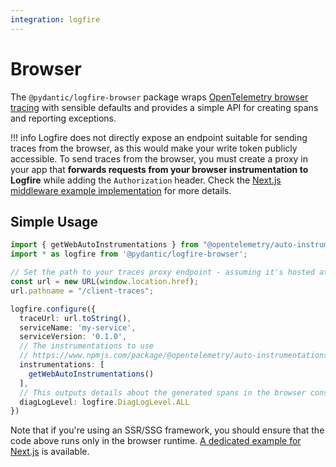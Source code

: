 ```yaml
---
integration: logfire
---
```


# Browser

The `@pydantic/logfire-browser` package wraps [OpenTelemetry browser tracing](https://opentelemetry.io/docs/languages/js/getting-started/browser/) with sensible defaults and provides a simple API for creating spans and reporting exceptions.


!!! info
    Logfire does not directly expose an endpoint suitable for sending traces from the browser, as this would make your write token publicly accessible. To send traces from the browser, you must create a proxy in your app that **forwards requests from your browser instrumentation to Logfire** while adding the `Authorization` header. Check the [Next.js middleware example implementation](https://github.com/pydantic/logfire-js/blob/main/examples/nextjs-client-side-instrumentation/middleware.ts#L8) for more details.


## Simple Usage

```ts
import { getWebAutoInstrumentations } from "@opentelemetry/auto-instrumentations-web";
import * as logfire from '@pydantic/logfire-browser';

// Set the path to your traces proxy endpoint - assuming it's hosted at `/client-traces`, same domain.
const url = new URL(window.location.href);
url.pathname = "/client-traces";

logfire.configure({
  traceUrl: url.toString(),
  serviceName: 'my-service',
  serviceVersion: '0.1.0',
  // The instrumentations to use
  // https://www.npmjs.com/package/@opentelemetry/auto-instrumentations-web - for more options and configuration
  instrumentations: [
    getWebAutoInstrumentations()
  ],
  // This outputs details about the generated spans in the browser console, use only in development and for troubleshooting.
  diagLogLevel: logfire.DiagLogLevel.ALL
})

```

Note that if you're using an SSR/SSG framework, you should ensure that the code above runs only in the browser runtime.
[A dedicated example for Next.js](https://github.com/pydantic/logfire-js/tree/main/examples/nextjs-client-side-instrumentation) is available.
